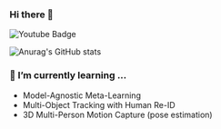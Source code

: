 ### Hi there 👋 
![Youtube Badge](https://img.shields.io/badge/subscribers-3.6K-ff0000?style=for-the-badge&logo=YouTube&link=https://www.youtube.com/channel/UCyT7IoTfqcb5j1PqcMMwsiQ)

![Anurag's GitHub stats](https://github-readme-stats.vercel.app/api?username=NamJiii&show_icons=true&theme=cobalt)

### 🌱 I’m currently learning ...
- Model-Agnostic Meta-Learning
- Multi-Object Tracking with Human Re-ID
- 3D Multi-Person Motion Capture (pose estimation)

<!--
**NamJiii/NamJiii** is a ✨ _special_ ✨ repository because its `README.md` (this file) appears on your GitHub profile.

Here are some ideas to get you started:

- 🔭 I’m currently working on ...
- 🌱 I’m currently learning ...
- 👯 I’m looking to collaborate on ...
- 🤔 I’m looking for help with ...
- 💬 Ask me about ...
- 📫 How to reach me: ...
- 😄 Pronouns: ...
- ⚡ Fun fact: ...
-->
